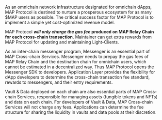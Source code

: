 As an omnichain network infrastructure designated for omnichain dApps, MAP Protocol is destined to nurture a prosperous ecosystem for as many $MAP users as possible.  The critical success factor for MAP Protocol is to implement a simple yet cost-optimized revenue model. 

MAP Protocol ***will only charge the gas fee* produced on MAP Relay Chain for each cross-chain transaction**. Maintainer can get extra rewards from MAP Protocol for updating and maintaining Light-Clients.

As an inter-chain messenger program, Messenger is an essential part of MAP Cross-chain Services. Messenger needs to prepay the gas fees of MAP Relay Chain and the destination chain for omnichain users, which cannot be estimated in a decentralized way. Thus MAP Protocol opens the Messenger SDK to developers. Application Layer provides the flexibility for dApp developers to determine the cross-chain transaction fee standard, rewards to messengers, and their entry requirements. 

Vault & Data deployed on each chain are also essential parts of MAP Cross-chain Services, responsible for managing assets (fungible tokens and NFTs)  and data on each chain. For developers of Vault & Data, MAP Cross-chain Services will not charge any fees. Applications can determine the fee structure for sharing the liquidity in vaults and data pools at their discretion.
